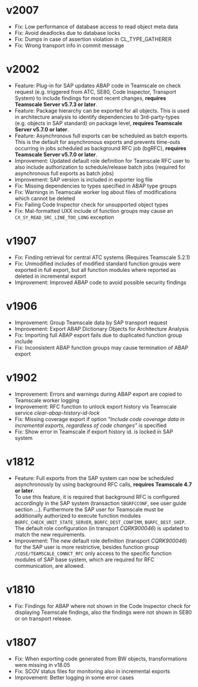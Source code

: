 # v2007
* Fix: Low performance of database access to read object meta data
* Fix: Avoid deadlocks due to database locks
* Fix: Dumps in case of assertion violation in CL_TYPE_GATHERER
* Fix: Wrong transport info in commit message

# v2002
* Feature: Plug-in for SAP updates ABAP code in Teamscale on check request (e.g. triggered from ATC, SE80, Code Inspector, Transport System) to include findings for most recent changes, **requires Teamscale Server v5.7.3 or later**.
* Feature: Package hierarchy can be exported for all objects. This is used in architecture analysis to identify dependencies to 3rd-party-types (e.g. objects in SAP standard) on package level, **requires Teamscale Server v5.7.0 or later**.
* Feature: Asynchronous full exports can be scheduled as batch exports. This is the default for asynchronous exports and prevents time-outs occurring in jobs scheduled as background RFC job (bgRFC), **requires Teamscale Server v5.7.0 or later**.
* Improvement: Updated default role definition for Teamscale RFC user to also include authorization to schedule/release batch jobs (required for asynchronous full exports as batch jobs)
* Improvement: SAP version is included in exporter log file
* Fix: Missing dependencies to types specified in ABAP type groups
* Fix: Warnings in Teamscale worker log about files of modifications which cannot be deleted
* Fix: Failing Code Inspector check for unsupported object types 
* Fix: Mal-formatted UXX include of function groups may cause an `CX_SY_READ_SRC_LINE_TOO_LONG` exception

# v1907
* Fix: Finding retrieval for central ATC systems (Requires Teamscale 5.2.1)
* Fix: Unmodified includes of modified standard function groups were exported in full export, but all function modules where reported as deleted in incremental export
* Improvement: Improved ABAP code to avoid possible security findings

# v1906
* Improvement: Group Teamscale data by SAP transport request
* Improvement: Export ABAP Dictionary Objects for Architecture Analysis
* Fix: Importing full ABAP export fails due to duplicated function group include
* Fix: Inconsistent ABAP function groups may cause termination of ABAP export

# v1902
* Improvement: Errors and warnings during ABAP export are copied to Teamscale worker logging 
* Improvement: RFC function to unlock export history vis Teamscale service *clear-abap-history-id-lock*
* Fix: Missing coverage export if option *"Include code coverage data in incremental exports, regardless of code changes"* is specified
* Fix: Show error in Teamscale if export history  id. is locked in SAP system

# v1812
* Feature: Full exports from the SAP system can now be scheduled asynchronously by using background RFC calls, **requires Teamscale 4.7 or later**.  
To use this feature, it is required that background RFC is configured accordingly in the SAP system (transaction `SBGRFCCONF`, see user guide section ...). Furthermore the SAP user for Teamscale must be additionally authorized to execute function modules `BGRFC_CHECK_UNIT_STATE_SERVER`, `BGRFC_DEST_CONFIRM`, `BGRFC_DEST_SHIP`. The default role configuration (in transport *CQRK900046*) is updated to match the new requirements.
* Improvement: The new default role definition (transport *CQRK900046*) for the SAP user is more restrictive, besides function group `/CQSE/TEAMSCALE_CONNCT_RFC` only access to the specific function modules of SAP base system, which are required for RFC communication, are allowed. 

# v1810
* Fix: Findings for ABAP where not shown in the Code Inspector check for displaying Teamscale findings, also the findings were not shown in SE80 or on transport release.

# v1807
* Fix: When exporting code generated from BW objects, transformations were missing in v18.05
* Fix: SCOV status files for monitoring also in incremental exports
* Improvement: Better logging in some error cases
